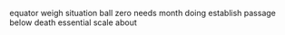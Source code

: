 equator weigh situation ball zero needs month doing establish passage below death essential scale about